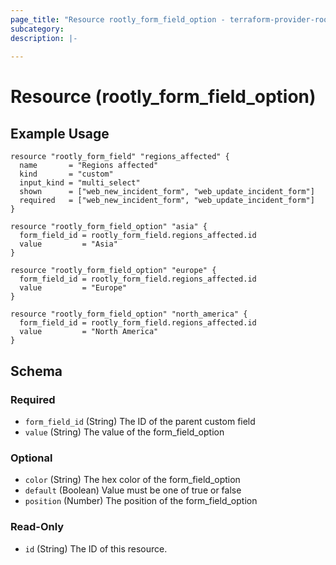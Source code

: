 ```yaml
---
page_title: "Resource rootly_form_field_option - terraform-provider-rootly"
subcategory:
description: |-
    
---
```


# Resource (rootly_form_field_option)



## Example Usage

```shell
resource "rootly_form_field" "regions_affected" {
  name       = "Regions affected"
  kind       = "custom"
  input_kind = "multi_select"
  shown      = ["web_new_incident_form", "web_update_incident_form"]
  required   = ["web_new_incident_form", "web_update_incident_form"]
}

resource "rootly_form_field_option" "asia" {
  form_field_id = rootly_form_field.regions_affected.id
  value         = "Asia"
}

resource "rootly_form_field_option" "europe" {
  form_field_id = rootly_form_field.regions_affected.id
  value         = "Europe"
}

resource "rootly_form_field_option" "north_america" {
  form_field_id = rootly_form_field.regions_affected.id
  value         = "North America"
}
```

<!-- schema generated by tfplugindocs -->
## Schema

### Required

- `form_field_id` (String) The ID of the parent custom field
- `value` (String) The value of the form_field_option

### Optional

- `color` (String) The hex color of the form_field_option
- `default` (Boolean) Value must be one of true or false
- `position` (Number) The position of the form_field_option

### Read-Only

- `id` (String) The ID of this resource.
